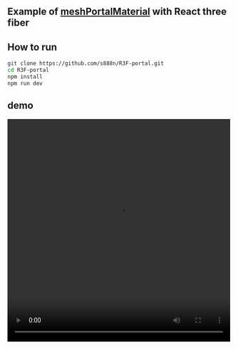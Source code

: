 ## Example of [meshPortalMaterial](https://github.com/pmndrs/drei?tab=readme-ov-file#meshportalmaterial) with React three fiber

## How to run

```bash
git clone https://github.com/s888n/R3F-portal.git
cd R3F-portal
npm install
npm run dev
```

## demo

<video src="public/demon.mov" width="500" height="500" controls></video>